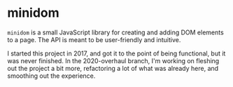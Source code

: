 # minidom

`minidom` is a small JavaScript library for creating and adding DOM elements to a page. The API is meant to be user-friendly and intuitive.

I started this project in 2017, and got it to the point of being functional, but it was never finished. In the 2020-overhaul branch, I'm working on fleshing out the project a bit more, refactoring a lot of what was already here, and smoothing out the experience.